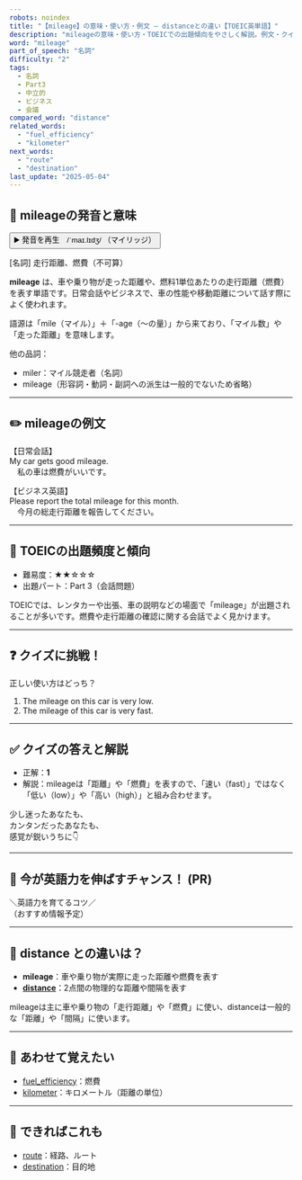 ```yaml
---
robots: noindex
title: "【mileage】の意味・使い方・例文 ― distanceとの違い【TOEIC英単語】"
description: "mileageの意味・使い方・TOEICでの出題傾向をやさしく解説。例文・クイズ付きでdistanceとの違いもわかりやすく学べます。"
word: "mileage"
part_of_speech: "名詞"
difficulty: "2"
tags:
  - 名詞
  - Part3
  - 中立的
  - ビジネス
  - 会議
compared_word: "distance"
related_words:
  - "fuel_efficiency"
  - "kilometer"
next_words:
  - "route"
  - "destination"
last_update: "2025-05-04"
---
```


## 🔰 mileageの発音と意味

<button class="play-audio" onclick="playTTS('mileage')">
  <span class="play-audio-main">
    ▶️ 発音を再生　/ˈmaɪ.lɪdʒ/
  </span>
  <span class="play-audio-sub">
    （マイリッジ）
  </span>
</button>

[名詞] 走行距離、燃費（不可算）

**mileage** は、車や乗り物が走った距離や、燃料1単位あたりの走行距離（燃費）を表す単語です。日常会話やビジネスで、車の性能や移動距離について話す際によく使われます。

語源は「mile（マイル）」＋「-age（～の量）」から来ており、「マイル数」や「走った距離」を意味します。

他の品詞：  
- miler：マイル競走者（名詞）
- mileage（形容詞・動詞・副詞への派生は一般的でないため省略）

---

## ✏️ mileageの例文

【日常会話】  
My car gets good mileage.  
　私の車は燃費がいいです。

【ビジネス英語】  
Please report the total mileage for this month.  
　今月の総走行距離を報告してください。

---

## 🎯 TOEICの出題頻度と傾向

- 難易度：★★☆☆☆
- 出題パート：Part 3（会話問題）

TOEICでは、レンタカーや出張、車の説明などの場面で「mileage」が出題されることが多いです。燃費や走行距離の確認に関する会話でよく見かけます。

---

## ❓ クイズに挑戦！

正しい使い方はどっち？

1. The mileage on this car is very low.  
2. The mileage of this car is very fast.

---

## ✅ クイズの答えと解説

- 正解：**1**
- 解説：mileageは「距離」や「燃費」を表すので、「速い（fast）」ではなく「低い（low）」や「高い（high）」と組み合わせます。

少し迷ったあなたも、  
カンタンだったあなたも、  
感覚が鋭いうちに👇️

---

## 🚀 今が英語力を伸ばすチャンス！ (PR)

<div class="info-center">
＼英語力を育てるコツ／<br>  
（おすすめ情報予定）
</div>

---

## 🤔  distance との違いは？

- **mileage**：車や乗り物が実際に走った距離や燃費を表す
- **[distance](/distance)**：2点間の物理的な距離や間隔を表す

mileageは主に車や乗り物の「走行距離」や「燃費」に使い、distanceは一般的な「距離」や「間隔」に使います。

---

## 🧩 あわせて覚えたい

- [fuel_efficiency](/fuel_efficiency)：燃費
- [kilometer](/kilometer)：キロメートル（距離の単位）

---

## 📖 できればこれも

- [route](/route)：経路、ルート
- [destination](/destination)：目的地

<!-- cvid: aid06_bid04 -->
